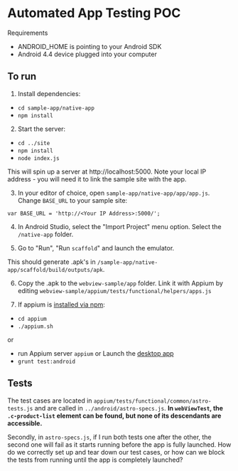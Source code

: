 # Automated App Testing POC

Requirements
* ANDROID_HOME is pointing to your Android SDK
* Android 4.4 device plugged into your computer

## To run

1. Install dependencies:

* `cd sample-app/native-app`
* `npm install`

2. Start the server:

* `cd ../site`
* `npm install`
* `node index.js`

This will spin up a server at http://localhost:5000.
Note your local IP address - you will need it to link the sample site with the app. 

3. In your editor of choice, open `sample-app/native-app/app/app.js`. Change `BASE_URL` to your sample site:

`var BASE_URL = 'http://<Your IP Address>:5000/';`

4. In Android Studio, select the "Import Project" menu option. Select the `/native-app` folder. 

5. Go to "Run", "Run `scaffold`" and launch the emulator. 

This should generate .apk's in `/sample-app/native-app/scaffold/build/outputs/apk`. 

6. Copy the .apk to the `webview-sample/app` folder. Link it with Appium by editing `webview-sample/appium/tests/functional/helpers/apps.js`

7. If appium is [installed via npm](http://appium.io/):

* `cd appium`
* `./appium.sh`

or

* run Appium server `appium` or Launch the [desktop app](https://github.com/appium/appium-dot-app)
* `grunt test:android`


## Tests

The test cases are located in `appium/tests/functional/common/astro-tests.js` and are called in `../android/astro-specs.js`. **In `webViewTest`, the `.c-product-list` element can be found, but none of its descendants are accessible.**

Secondly, in `astro-specs.js`, if I run both tests one after the other, the second one will fail as it starts running before the app is fully launched. How do we correctly set up and tear down our test cases, or how can we block the tests from running until the app is completely launched?  